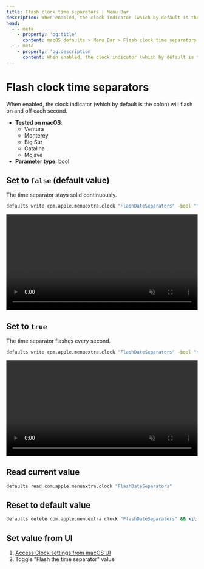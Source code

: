 ```yaml
---
title: Flash clock time separators | Menu Bar
description: When enabled, the clock indicator (which by default is the colon) will flash on and off each second.
head:
  - - meta
    - property: 'og:title'
      content: macOS defaults > Menu Bar > Flash clock time separators
  - - meta
    - property: 'og:description'
      content: When enabled, the clock indicator (which by default is the colon) will flash on and off each second.
---
```


# Flash clock time separators

When enabled, the clock indicator (which by default is the colon) will flash on and off each second.

<!-- break lists -->

- **Tested on macOS**:
  - Ventura
  - Monterey
  - Big Sur
  - Catalina
  - Mojave
- **Parameter type**: bool

## Set to `false` (default value)

The time separator stays solid continuously.

```bash
defaults write com.apple.menuextra.clock "FlashDateSeparators" -bool "false" && killall SystemUIServer
```

<video autoplay loop muted playsinline width="727" height="40" style="max-width: 100%; height: auto">
  <source src="./images/FlashDateSeparators/false.mp4" type="video/mp4">
  Example output with value set to false
</video>

## Set to `true`

The time separator flashes every second.

```bash
defaults write com.apple.menuextra.clock "FlashDateSeparators" -bool "true" && killall SystemUIServer
```

<video autoplay loop muted playsinline width="727" height="40" style="max-width: 100%; height: auto">
  <source src="./images/FlashDateSeparators/true.mp4" type="video/mp4">
  Example output with value set to true
</video>

## Read current value

```bash
defaults read com.apple.menuextra.clock "FlashDateSeparators"
```

## Reset to default value

```bash
defaults delete com.apple.menuextra.clock "FlashDateSeparators" && killall SystemUIServer
```

## Set value from UI

1. <a href="x-apple.systempreferences:com.apple.ControlCenter-Settings.extension?Clock">Access Clock settings from macOS UI</a>
2. Toggle "Flash the time separator" value
